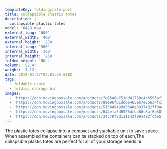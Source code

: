 ```yaml
---
templateKey: foldingcrate-post
title: collapsible plastic totes
description: |
  collapsible plastic totes
model: '6428 new '
external_long: '600'
external_width: '400'
external_height: '280'
internal_long: '560'
internal_width: '360'
internal_height: '260'
folded_height: 'NULL'
volumn: '52.4'
weight: '3.12'
date: 2019-01-27T04:01:35.088Z
tags:
  - foldable crate
  - folding storage bin
images:
  - 'https://cdn.movingboxsale.com/products/fe65a0e751dd41768c4c6593af2f44f7.JPG'
  - 'https://cdn.movingboxsale.com/products/89e96f61dd0e465eb7e25634fc36f5f8.JPG'
  - 'https://cdn.movingboxsale.com/products/515b49499e5648e6837432ff0a48c356.JPG'
  - 'https://cdn.movingboxsale.com/products/644efa5d65264cba86c8af6b38354e8a.JPG'
  - 'https://cdn.movingboxsale.com/products/34c70f8d111143f091482fcfe51f0142.JPG'
---
```

The plastic totes collapse into a compact and stackable unit to save space. When assembled the containers can be stacked on top of each,The collapsible plastic totes are perfect for all of your storage needs.hi
